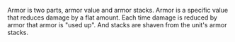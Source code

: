 
Armor is two parts, armor value and armor stacks.
Armor is a specific value that reduces damage by a flat amount.
Each time damage is reduced by armor that armor is "used up". And stacks are shaven from the unit's armor stacks.
